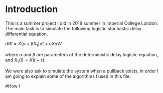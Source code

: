 # Introduction  
This is a summer project I did in 2018 summer in Imperial College London. The main task is to simulate the following logistic stochastic delay differential equation. 

$dW=X( \alpha +\beta X_\tau )dt+\sigma X dW$

where $\alpha$ and $\beta$ are parameters of the deterministic delay logistic equation, and $X_\tau(t)=X(t-\tau)$.

We were also ask to simulate the system when a pullback exists, in order 
I am going to explain some of the algorithms I used in this file.

#How I 


<!--stackedit_data:
eyJoaXN0b3J5IjpbMTE0OTgzNjQ3NiwxMDI4NDI1MTI2LC0zOD
MxMzgzNDQsNjM2NTkwNjM0XX0=
-->